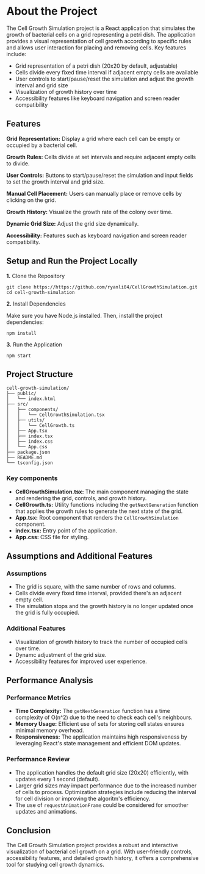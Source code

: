 # About the Project

The Cell Growth Simulation project is a React application that simulates the growth of bacterial cells on a grid representing a petri dish. The application provides a visual representation of cell growth according to specific rules and allows user interaction for placing and removing cells. Key features include:

* Grid representation of a petri dish (20x20 by default, adjustable)
* Cells divide every fixed time interval if adjacent empty cells are available
* User controls to start/pause/reset the simulation and adjust the growth interval and grid size
* Visualization of growth history over time
* Accessibility features like keyboard navigation and screen reader compatibility

## Features

__Grid Representation:__ Display a grid where each cell can be empty or occupied by a bacterial cell.

__Growth Rules:__ Cells divide at set intervals and require adjacent empty cells to divide.

__User Controls:__ Buttons to start/pause/reset the simulation and input fields to set the growth interval and grid size.

__Manual Cell Placement:__ Users can manually place or remove cells by clicking on the grid.

__Growth History:__ Visualize the growth rate of the colony over time.

__Dynamic Grid Size:__ Adjust the grid size dynamically.

__Accessibility:__ Features such as keyboard navigation and screen reader compatibility.

## Setup and Run the Project Locally

 __1.__ Clone the Repository
 ```console
 git clone https://https://github.com/ryanli04/CellGrowthSimulation.git
 cd cell-growth-simulation
 ```

 __2.__ Install Dependencies
 
 Make sure you have Node.js installed. Then, install the project      dependencies:
 ```console
 npm install
 ```

 __3.__ Run the Application
 ```console
 npm start
 ```
## Project Structure

```console
cell-growth-simulation/
├── public/
│   └── index.html
├── src/
│   ├── components/
│   │   └── CellGrowthSimulation.tsx
│   ├── utils/
│   │   └── CellGrowth.ts
│   ├── App.tsx
│   ├── index.tsx
│   ├── index.css
│   └── App.css
├── package.json
├── README.md
└── tsconfig.json
```

### Key components
* __CellGrowthSimulation.tsx:__ The main component managing the state and rendering the grid, controls, and growth history.
* __CellGrowth.ts:__ Utility functions including the `getNextGeneration` function that applies the growth rules to generate the next state of the grid.
* __App.tsx:__ Root component that renders the `CellGrowthSimulation` component.
* __index.tsx:__ Entry point of the application.
* __App.css:__ CSS file for styling.

## Assumptions and Additional Features
### Assumptions
* The grid is square, with the same number of rows and columns.
* Cells divide every fixed time interval, provided there's an adjacent empty cell.
* The simulation stops and the growth history is no longer updated once the grid is fully occupied.

### Additional Features
* Visualization of growth history to track the number of occupied cells over time.
* Dynamc adjustment of the grid size.
* Accessibility features for improved user experience.

## Performance Analysis
### Performance Metrics
* __Time Complexity:__ The `getNextGeneration` function has a time complexity of O(n^2) due to the need to check each cell's neighbours.
* __Memory Usage:__ Efficient use of sets for storing cell states ensures minimal memory overhead.
* __Responsiveness:__ The application maintains high responsiveness by leveraging React's state management and efficient DOM updates.

### Performance Review
* The application handles the default grid size (20x20) efficiently, with updates every 1 second (default).
* Larger grid sizes may impact performance due to the increased number of cells to process. Optimization strategies include reducing the interval for cell division or improving the algoritm's efficiency.
* The use of `requestAnimationFrame` could be considered for smoother updates and animations.

## Conclusion
The Cell Growth Simulation project provides a robust and interactive visualization of bacterial cell growth on a grid. With user-friendly controls, accessibility features, and detailed growth history, it offers a comprehensive tool for studying cell growth dynamics.